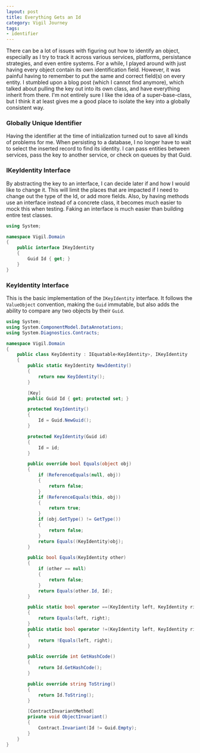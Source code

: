 ```yaml
---
layout: post
title: Everything Gets an Id
category: Vigil Journey
tags:
- identifier
---
```


There can be a lot of issues with figuring out how to identify an object, especially as I try to track it across various services, platforms, persistance strategies, and even entire systems. For a while, I played around with just having every object contain its own identification field. However, it was painful having to remember to put the same and correct field(s) on every entity. I stumbled upon a blog post (which I cannot find anymore), which talked about pulling the key out into its own class, and have everything inherit from there. I'm not entirely sure I like the idea of a super-base-class, but I think it at least gives me a good place to isolate the key into a globally consistent way.


### Globally Unique Identifier

Having the identifier at the time of initialization turned out to save all kinds of problems for me. When persisting to a database, I no longer have to wait to select the inserted record to find its identity. I can pass entities between services, pass the key to another service, or check on queues by that Guid.

### IKeyIdentity Interface

By abstracting the key to an interface, I can decide later if and how I would like to change it. This will limit the places that are impacted if I need to change out the type of the Id, or add more fields. Also, by having methods use an interface instead of a concrete class, it becomes much easier to mock this when testing. Faking an interface is much easier than building entire test classes.

```csharp
using System;

namespace Vigil.Domain
{
    public interface IKeyIdentity
    {
        Guid Id { get; }
    }
}
```

### KeyIdentity Interface

This is the basic implementation of the `IKeyIdentity` interface. It follows the `ValueObject` convention, making the `Guid` immutable, but also adds the ability to compare any two objects by their `Guid`.

```csharp
using System;
using System.ComponentModel.DataAnnotations;
using System.Diagnostics.Contracts;

namespace Vigil.Domain
{
    public class KeyIdentity : IEquatable<KeyIdentity>, IKeyIdentity
    {
        public static KeyIdentity NewIdentity()
        {
            return new KeyIdentity();
        }

        [Key]
        public Guid Id { get; protected set; }

        protected KeyIdentity()
        {
            Id = Guid.NewGuid();
        }

        protected KeyIdentity(Guid id)
        {
            Id = id;
        }

        public override bool Equals(object obj)
        {
            if (ReferenceEquals(null, obj))
            {
                return false;
            }
            if (ReferenceEquals(this, obj))
            {
                return true;
            }
            if (obj.GetType() != GetType())
            {
                return false;
            }
            return Equals((KeyIdentity)obj);
        }

        public bool Equals(KeyIdentity other)
        {
            if (other == null)
            {
                return false;
            }
            return Equals(other.Id, Id);
        }

        public static bool operator ==(KeyIdentity left, KeyIdentity right)
        {
            return Equals(left, right);
        }
        public static bool operator !=(KeyIdentity left, KeyIdentity right)
        {
            return !Equals(left, right);
        }

        public override int GetHashCode()
        {
            return Id.GetHashCode();
        }

        public override string ToString()
        {
            return Id.ToString();
        }

        [ContractInvariantMethod]
        private void ObjectInvariant()
        {
            Contract.Invariant(Id != Guid.Empty);
        }
    }
}
```